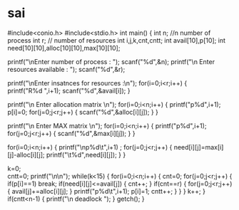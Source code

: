# sai
#include<conio.h> 
#include<stdio.h> 
int main() 
{ 
 int n;    //n number of process 
 int r;      // number of resources 
 int i,j,k,cnt,cntt; 
 int avail[10],p[10]; 
 int need[10][10],alloc[10][10],max[10][10]; 
 
 
 printf("\nEnter number of process : "); 
 scanf("%d",&n); 
 printf("\n Enter  resources available : "); 
 scanf("%d",&r); 
  
 printf("\nEnter insatnces for resources :\n"); 
 for(i=0;i<r;i++) 
 {   
 printf("R%d ",i+1); 
 scanf("%d",&avail[i]); 
 } 
  
 printf("\n Enter allocation matrix  \n"); 
 for(i=0;i<n;i++) 
{ 
 printf("p%d",i+1);        
 p[i]=0; 
 for(j=0;j<r;j++) 
 { 
  scanf("%d",&alloc[i][j]); 
 } 
} 
 
  printf("\n Enter MAX matrix  \n"); 
 for(i=0;i<n;i++) 
 { 
 printf("p%d",i+1); 
 for(j=0;j<r;j++) 
 { 
  scanf("%d",&max[i][j]); 
 } 
 } 
 
 for(i=0;i<n;i++) 
{ 
 printf("\np%d\t",i+1) ; 
 for(j=0;j<r;j++) 
  { 
  need[i][j]=max[i][j]-alloc[i][j]; 
  printf("\t%d",need[i][j]); 
  } 
} 
 
 k=0;      
 cntt=0; 
 printf("\n\n"); 
 while(k<15) 
 { 
 for(i=0;i<n;i++) 
 {  cnt=0; 
 for(j=0;j<r;j++) 
 { 
  if(p[i]==1) break; 
  if(need[i][j]<=avail[j]) 
  { 
  cnt++; 
  } 
  if(cnt==r) 
  { 
  for(j=0;j<r;j++) 
  { 
  avail[j]+=alloc[i][j]; 
  } 
  printf("p%d\t",i+1);  p[i]=1;     cntt++; 
  } 
 } 
 } k++; 
 } 
 if(cntt<n-1) 
 { 
 printf("\n deadlock "); 
 } 
      getch(); 
 } 
